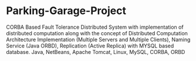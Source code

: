 # Parking-Garage-Project
CORBA Based Fault Tolerance Distributed System with implementation of distributed computation along with the concept of Distributed Computation Architecture Implementation (Multiple Servers and Multiple Clients), Naming Service (Java ORBD), Replication (Active Replica) with MYSQL based database. Java, NetBeans, Apache Tomcat, Linux, MySQL, CORBA, ORBD
